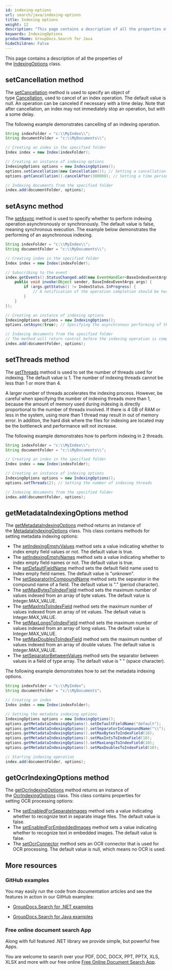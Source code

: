 ```yaml
---
id: indexing-options
url: search/java/indexing-options
title: Indexing options
weight: 12
description: "This page contains a description of all the properties of the IndexingOptions class"
keywords: IndexingOptions
productName: GroupDocs.Search for Java
hideChildren: False
---
```

This page contains a description of all the properties of the [IndexingOptions](https://apireference.groupdocs.com/search/java/com.groupdocs.search.options/IndexingOptions) class.

## setCancellation method

The [setCancellation](https://apireference.groupdocs.com/search/java/com.groupdocs.search.options/IndexingOptions#setCancellation(com.groupdocs.search.common.Cancellation)) method is used to specify an object of type [Cancellation](https://apireference.groupdocs.com/search/java/com.groupdocs.search.common/Cancellation), used to cancel of an index operation. The default value is null. An operation can be canceled if necessary with a time delay. Note that after cancellation, an index may not immediately stop an operation, but with a some delay.

The following example demonstrates cancelling of an indexing operation.

```java
String indexFolder = "c:\\MyIndex\\";
String documentFolder = "c:\\MyDocuments\\";

// Creating an index in the specified folder
Index index = new Index(indexFolder);

// Creating an instance of indexing options
IndexingOptions options = new IndexingOptions();
options.setCancellation(new Cancellation()); // Setting a cancellation object
options.getCancellation().cancelAfter(300000); // Setting a time period of 300 seconds after which the indexing operation will be cancelled

// Indexing documents from the specified folder
index.add(documentFolder, options);
```

## setAsync method

The [setAsync](https://apireference.groupdocs.com/search/java/com.groupdocs.search.options/IndexingOptions#setAsync(boolean)) method is used to specify whether to perform indexing operation asynchronously or synchronously. The default value is false, meaning synchronous execution. The example below demonstrates the performing of an asynchronous indexing.

```java
String indexFolder = "c:\\MyIndex\\";
String documentFolder = "c:\\MyDocuments\\";

// Creating index in the specified folder
Index index = new Index(indexFolder);

// Subscribing to the event
index.getEvents().StatusChanged.add(new EventHandler<BaseIndexEventArgs>() {
    public void invoke(Object sender, BaseIndexEventArgs args) {
        if (args.getStatus() != IndexStatus.InProgress) {
            // A notification of the operation completion should be here
        }
    }
});

// Creating an instance of indexing options
IndexingOptions options = new IndexingOptions();
options.setAsync(true); // Specifying the asynchronous performing of the operation

// Indexing documents from the specified folder
// The method will return control before the indexing operation is completed
index.add(documentFolder, options);
```

## setThreads method

The [setThreads](https://apireference.groupdocs.com/search/java/com.groupdocs.search.options/IndexingOptions#setThreads(int)) method is used to set the number of threads used for indexing. The default value is 1. The number of indexing threads cannot be less than 1 or more than 4.

A larger number of threads accelerates the indexing process. However, be careful when specifying the number of indexing threads more than 1, because the amount of memory used during indexing is directly proportional to the number of threads involved. If there is 4 GB of RAM or less in the system, using more than 1 thread may result in out of memory error. In addition, the hard disk where the files for indexing are located may be the bottleneck and performance will not increase.

The following example demonstrates how to perform indexing in 2 threads.

```java
String indexFolder = "c:\\MyIndex\\";
String documentFolder = "c:\\MyDocuments\\";

// Creating an index in the specified folder
Index index = new Index(indexFolder);

// Creating an instance of indexing options
IndexingOptions options = new IndexingOptions();
options.setThreads(2); // Setting the number of indexing threads

// Indexing documents from the specified folder
index.add(documentFolder, options);
```

## getMetadataIndexingOptions method

The [getMetadataIndexingOptions](https://apireference.groupdocs.com/search/java/com.groupdocs.search.options/IndexingOptions#getMetadataIndexingOptions()) method returns an instance of the [MetadataIndexingOptions](https://apireference.groupdocs.com/search/java/com.groupdocs.search.options/MetadataIndexingOptions) class. This class contains methods for setting metadata indexing options:

* The [setIndexingEmptyValues](https://apireference.groupdocs.com/search/java/com.groupdocs.search.options/MetadataIndexingOptions#setIndexingEmptyValues(boolean)) method sets a value indicating whether to index empty field values or not. The default value is true.
* The [setIndexingEmptyNames](https://apireference.groupdocs.com/search/java/com.groupdocs.search.options/MetadataIndexingOptions#setIndexingEmptyNames(boolean)) method sets a value indicating whether to index empty field names or not. The default value is true.
* The [setDefaultFieldName](https://apireference.groupdocs.com/search/java/com.groupdocs.search.options/MetadataIndexingOptions#setDefaultFieldName(java.lang.String)) method sets the default field name used to index empty field names. The default value is "unknown".
* The [setSeparatorInCompoundName](https://apireference.groupdocs.com/search/java/com.groupdocs.search.options/MetadataIndexingOptions#setSeparatorInCompoundName(java.lang.String)) method sets the separator in the compound name of a field. The default value is "." (period character).
* The [setMaxBytesToIndexField](https://apireference.groupdocs.com/search/java/com.groupdocs.search.options/MetadataIndexingOptions#setMaxBytesToIndexField(int)) method sets the maximum number of values indexed from an array of byte values. The default value is Integer.MAX\_VALUE.
* The [setMaxIntsToIndexField](https://apireference.groupdocs.com/search/java/com.groupdocs.search.options/MetadataIndexingOptions#setMaxIntsToIndexField(int)) method sets the maximum number of values indexed from an array of int values. The default value is Integer.MAX\_VALUE.
* The [setMaxLongsToIndexField](https://apireference.groupdocs.com/search/java/com.groupdocs.search.options/MetadataIndexingOptions#setMaxLongsToIndexField(int)) method sets the maximum number of values indexed from an array of long values. The default value is Integer.MAX\_VALUE.
* The [setMaxDoublesToIndexField](https://apireference.groupdocs.com/search/java/com.groupdocs.search.options/MetadataIndexingOptions#setMaxDoublesToIndexField(int)) method sets the maximum number of values indexed from an array of double values. The default value is Integer.MAX\_VALUE.
* The [setSeparatorBetweenValues](https://apireference.groupdocs.com/search/java/com.groupdocs.search.options/MetadataIndexingOptions#setSeparatorBetweenValues(java.lang.String)) method sets the separator between values in a field of type array. The default value is " " (space character).

The following example demonstrates how to set the metadata indexing options.

```java
String indexFolder = "c:\\MyIndex";
String documentFolder = "c:\\MyDocuments";

// Creating an index
Index index = new Index(indexFolder);

// Setting the metadata indexing options
IndexingOptions options = new IndexingOptions();
options.getMetadataIndexingOptions().setDefaultFieldName("default");
options.getMetadataIndexingOptions().setSeparatorInCompoundName("\\");
options.getMetadataIndexingOptions().setMaxBytesToIndexField(10);
options.getMetadataIndexingOptions().setMaxIntsToIndexField(10);
options.getMetadataIndexingOptions().setMaxLongsToIndexField(10);
options.getMetadataIndexingOptions().setMaxDoublesToIndexField(10);

// Starting indexing operation
index.add(documentFolder, options);
```

## getOcrIndexingOptions method

The [getOcrIndexingOptions](https://apireference.groupdocs.com/search/java/com.groupdocs.search.options/IndexingOptions#getOcrIndexingOptions()) method returns an instance of the [OcrIndexingOptions](https://apireference.groupdocs.com/search/java/com.groupdocs.search.options/OcrIndexingOptions) class. This class contains properties for setting OCR processing options:

* The [setEnabledForSeparateImages](https://apireference.groupdocs.com/search/java/com.groupdocs.search.options/OcrIndexingOptions#setEnabledForSeparateImages(boolean)) method sets a value indicating whether to recognize text in separate image files. The default value is false.
* The [setEnabledForEmbeddedImages](https://apireference.groupdocs.com/search/java/com.groupdocs.search.options/OcrIndexingOptions#setEnabledForEmbeddedImages(boolean)) method sets a value indicating whether to recognize text in embedded images. The default value is false.
* The [setOcrConnector](https://apireference.groupdocs.com/search/java/com.groupdocs.search.options/OcrIndexingOptions#setOcrConnector(com.groupdocs.search.options.IOcrConnector)) method sets an OCR connector that is used for OCR processing. The default value is null, which means no OCR is used.

## More resources

### GitHub examples

You may easily run the code from documentation articles and see the features in action in our GitHub examples:

* [GroupDocs.Search for .NET examples](https://github.com/groupdocs-search/GroupDocs.Search-for-.NET)

* [GroupDocs.Search for Java examples](https://github.com/groupdocs-search/GroupDocs.Search-for-Java)

### Free online document search App

Along with full featured .NET library we provide simple, but powerful free Apps.

You are welcome to search over your PDF, DOC, DOCX, PPT, PPTX, XLS, XLSX and more with our free online [Free Online Document Search App](https://products.groupdocs.app/search).
